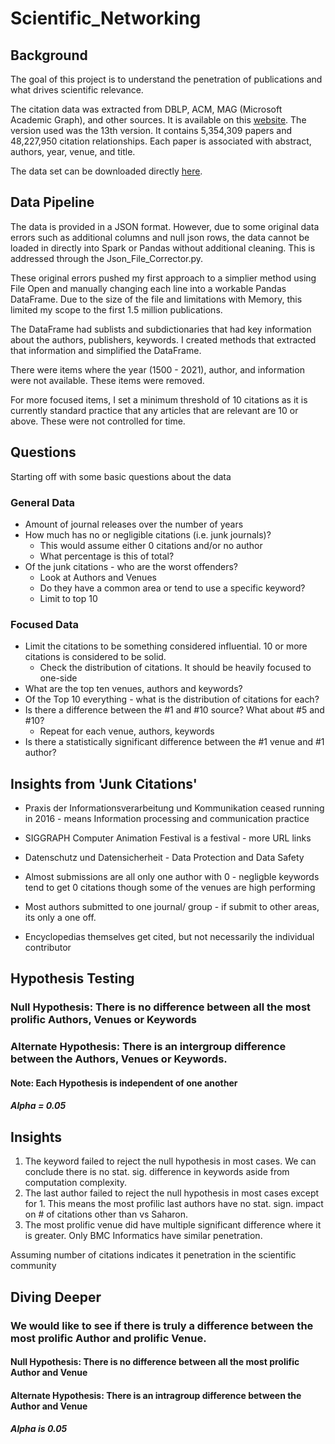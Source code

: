 # Scientific_Networking

## Background

The goal of this project is to understand the penetration of publications and what drives scientific relevance.

The citation data was extracted from DBLP, ACM, MAG (Microsoft Academic Graph), and other sources. It is available on this [website](https://www.aminer.org/citation). 
The version used was the 13th version. It contains 5,354,309 papers and 48,227,950 citation relationships. Each paper is associated with abstract, authors, year, venue, and title.

The data set can be downloaded directly [here](https://originalstatic.aminer.cn/misc/dblp.v13.7z).

## Data Pipeline

The data is provided in a JSON format. However, due to some original data errors such as additional columns and null json rows, the data cannot be loaded in directly into Spark or Pandas without additional cleaning. This is addressed through the Json_File_Corrector.py.

These original errors pushed my first approach to a simplier method using File Open and manually changing each line into a workable Pandas DataFrame. Due to the size of the file and limitations with Memory, this limited my scope to the first 1.5 million publications. 

The DataFrame had sublists and subdictionaries that had key information about the authors, publishers, keywords. I created methods that extracted that information and simplified the DataFrame.

There were items where the year (1500 - 2021), author, and information were not available. These items were removed.

For more focused items, I set a minimum threshold of 10 citations as it is currently standard practice that any articles that are relevant are 10 or above.
These were not controlled for time.


## Questions

Starting off with some basic questions about the data

### General Data
* Amount of journal releases over the number of years
* How much has no or negligible citations (i.e. junk journals)?
    * This would assume either 0 citations and/or no author
    * What percentage is this of total?
* Of the junk citations - who are the worst offenders?
    * Look at Authors and Venues
    * Do they have a common area or tend to use a specific keyword?
    * Limit to top 10

###  Focused Data  
* Limit the citations to be something considered influential. 10 or more citations is considered to be solid.
    * Check the distribution of citations. It should be heavily focused to one-side
* What are the top ten venues, authors and keywords?
* Of the Top 10 everything - what is the distribution of citations for each?
* Is there a difference between the #1 and #10 source? What about #5 and #10?
    * Repeat for each venue, authors, keywords
* Is there a statistically significant difference between the #1 venue and #1 author?

## Insights from 'Junk Citations'

* Praxis der Informationsverarbeitung und Kommunikation ceased running in 2016 - means Information processing and communication practice
* SIGGRAPH Computer Animation Festival is a festival - more URL links
* Datenschutz und Datensicherheit - Data Protection and Data Safety


* Almost submissions are all only one author with 0 - negligble keywords tend to get 0 citations though some of the venues are high performing
* Most authors submitted to one journal/ group - if submit to other areas, its only a one off.
* Encyclopedias themselves get cited, but not necessarily the individual contributor

## Hypothesis Testing

### Null Hypothesis: There is no difference between all the most prolific Authors, Venues or Keywords

### Alternate Hypothesis: There is an intergroup difference between the Authors, Venues or Keywords. 

#### Note: Each Hypothesis is independent of one another

##### Alpha = 0.05

## Insights

1. The keyword failed to reject the null hypothesis in most cases. We can conclude there is no stat. sig. difference in keywords aside from computation complexity.
2. The last author failed to reject the null hypothesis in most cases except for 1. This means the most profilic last authors have no stat. sign. impact on # of citations other than vs Saharon.
3. The most prolific venue did have multiple significant difference where it is greater. Only BMC Informatics have similar penetration.

Assuming number of citations indicates it penetration in the scientific community

## Diving Deeper

### We would like to see if there is truly a difference between the most prolific Author and prolific Venue.

#### Null Hypothesis: There is no difference between all the most prolific Author and Venue

#### Alternate Hypothesis: There is an intragroup difference between the Author and Venue
##### Alpha is 0.05

